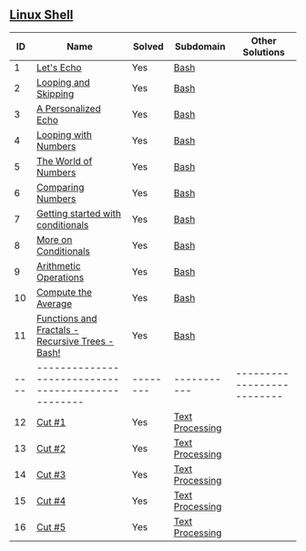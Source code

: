 ## [Linux Shell](https://www.hackerrank.com/domains/shell)

| ID | Name                                             | Solved | Subdomain | Other Solutions          |
|----|--------------------------------------------------|--------|-----------|--------------------------|
| 1  | [Let's Echo](/README.md)                 | Yes    | [Bash](https://www.hackerrank.com/domains/shell)    |                          |
| 2  | [Looping and Skipping](Problem2/README.md)                | Yes    | [Bash](https://www.hackerrank.com/domains/shell)    |                          |
| 3  | [A Personalized Echo](Problem1/README.md)                 | Yes    | [Bash](https://www.hackerrank.com/domains/shell)    |                          |
| 4  | [Looping with Numbers](Problem2/README.md)                | Yes    | [Bash](https://www.hackerrank.com/domains/shell)    |                          |
| 5  | [The World of Numbers](Problem1/README.md)                 | Yes    | [Bash](https://www.hackerrank.com/domains/shell)    |                          |
| 6  | [Comparing Numbers](Problem2/README.md)                | Yes    | [Bash](https://www.hackerrank.com/domains/shell)    |                          |
| 7  | [Getting started with conditionals](Problem1/README.md)                 | Yes    | [Bash](https://www.hackerrank.com/domains/shell)    |                          |
| 8  | [More on Conditionals](Problem2/README.md)                | Yes    | [Bash](https://www.hackerrank.com/domains/shell)    |                          |
| 9  | [Arithmetic Operations](Problem1/README.md)                 | Yes    | [Bash](https://www.hackerrank.com/domains/shell)    |                          |
| 10  | [Compute the Average](Problem2/README.md)                | Yes    | [Bash](https://www.hackerrank.com/domains/shell)    |                          |
| 11  | [Functions and Fractals - Recursive Trees - Bash!](Problem2/README.md)                | Yes    | [Bash](https://www.hackerrank.com/domains/shell)    |                          |
|----|--------------------------------------------------|--------|-----------|--------------------------|
| 12  | [Cut #1](/README.md)                 | Yes    | [Text Processing](https://www.hackerrank.com/domains/shell)    |                          |
| 13  | [Cut #2](Problem2/README.md)                | Yes    | [Text Processing](https://www.hackerrank.com/domains/shell)    |                          |
| 14  | [Cut #3](Problem1/README.md)                 | Yes    | [Text Processing](https://www.hackerrank.com/domains/shell)    |                          |
| 15  | [Cut #4](Problem2/README.md)                | Yes    | [Text Processing](https://www.hackerrank.com/domains/shell)    |                          |
| 16  | [Cut #5](Problem1/README.md)                 | Yes    | [Text Processing](https://www.hackerrank.com/domains/shell)    |                          |
